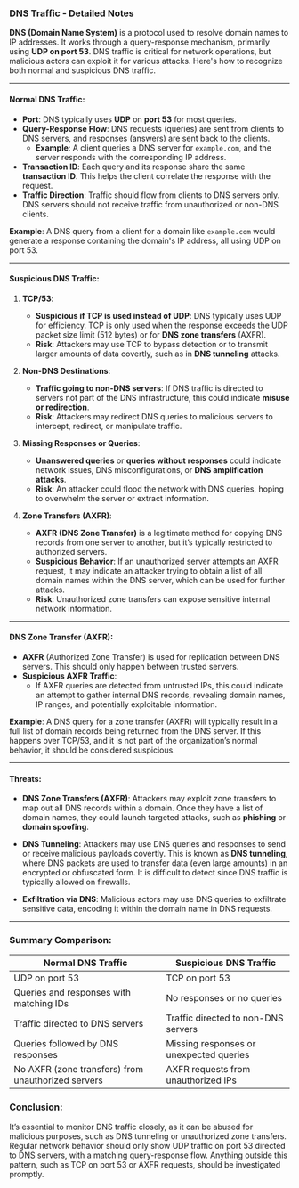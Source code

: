 ### DNS Traffic - Detailed Notes

**DNS (Domain Name System)** is a protocol used to resolve domain names to IP addresses. It works through a query-response mechanism, primarily using **UDP on port 53**. DNS traffic is critical for network operations, but malicious actors can exploit it for various attacks. Here's how to recognize both normal and suspicious DNS traffic.

---

#### **Normal DNS Traffic**:

- **Port**: DNS typically uses **UDP** on **port 53** for most queries.
- **Query-Response Flow**: DNS requests (queries) are sent from clients to DNS servers, and responses (answers) are sent back to the clients.
    - **Example**: A client queries a DNS server for `example.com`, and the server responds with the corresponding IP address.
- **Transaction ID**: Each query and its response share the same **transaction ID**. This helps the client correlate the response with the request.
- **Traffic Direction**: Traffic should flow from clients to DNS servers only. DNS servers should not receive traffic from unauthorized or non-DNS clients.

**Example**: A DNS query from a client for a domain like `example.com` would generate a response containing the domain's IP address, all using UDP on port 53.

---

#### **Suspicious DNS Traffic**:

1. **TCP/53**:
    
    - **Suspicious if TCP is used instead of UDP**: DNS typically uses UDP for efficiency. TCP is only used when the response exceeds the UDP packet size limit (512 bytes) or for **DNS zone transfers** (AXFR).
    - **Risk**: Attackers may use TCP to bypass detection or to transmit larger amounts of data covertly, such as in **DNS tunneling** attacks.
2. **Non-DNS Destinations**:
    
    - **Traffic going to non-DNS servers**: If DNS traffic is directed to servers not part of the DNS infrastructure, this could indicate **misuse or redirection**.
    - **Risk**: Attackers may redirect DNS queries to malicious servers to intercept, redirect, or manipulate traffic.
3. **Missing Responses or Queries**:
    
    - **Unanswered queries** or **queries without responses** could indicate network issues, DNS misconfigurations, or **DNS amplification attacks**.
    - **Risk**: An attacker could flood the network with DNS queries, hoping to overwhelm the server or extract information.
4. **Zone Transfers (AXFR)**:
    
    - **AXFR (DNS Zone Transfer)** is a legitimate method for copying DNS records from one server to another, but it’s typically restricted to authorized servers.
    - **Suspicious Behavior**: If an unauthorized server attempts an AXFR request, it may indicate an attacker trying to obtain a list of all domain names within the DNS server, which can be used for further attacks.
    - **Risk**: Unauthorized zone transfers can expose sensitive internal network information.

---

#### **DNS Zone Transfer (AXFR)**:

- **AXFR** (Authorized Zone Transfer) is used for replication between DNS servers. This should only happen between trusted servers.
- **Suspicious AXFR Traffic**:
    - If AXFR queries are detected from untrusted IPs, this could indicate an attempt to gather internal DNS records, revealing domain names, IP ranges, and potentially exploitable information.

**Example**: A DNS query for a zone transfer (AXFR) will typically result in a full list of domain records being returned from the DNS server. If this happens over TCP/53, and it is not part of the organization’s normal behavior, it should be considered suspicious.

---

#### **Threats**:

- **DNS Zone Transfers (AXFR)**: Attackers may exploit zone transfers to map out all DNS records within a domain. Once they have a list of domain names, they could launch targeted attacks, such as **phishing** or **domain spoofing**.
    
- **DNS Tunneling**: Attackers may use DNS queries and responses to send or receive malicious payloads covertly. This is known as **DNS tunneling**, where DNS packets are used to transfer data (even large amounts) in an encrypted or obfuscated form. It is difficult to detect since DNS traffic is typically allowed on firewalls.
    
- **Exfiltration via DNS**: Malicious actors may use DNS queries to exfiltrate sensitive data, encoding it within the domain name in DNS requests.
    

---

### **Summary Comparison**:

|**Normal DNS Traffic**|**Suspicious DNS Traffic**|
|---|---|
|UDP on port 53|TCP on port 53|
|Queries and responses with matching IDs|No responses or no queries|
|Traffic directed to DNS servers|Traffic directed to non-DNS servers|
|Queries followed by DNS responses|Missing responses or unexpected queries|
|No AXFR (zone transfers) from unauthorized servers|AXFR requests from unauthorized IPs|

### **Conclusion**:

It’s essential to monitor DNS traffic closely, as it can be abused for malicious purposes, such as DNS tunneling or unauthorized zone transfers. Regular network behavior should only show UDP traffic on port 53 directed to DNS servers, with a matching query-response flow. Anything outside this pattern, such as TCP on port 53 or AXFR requests, should be investigated promptly.